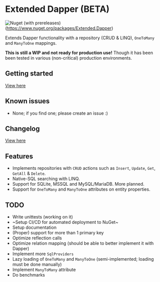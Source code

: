 # Extended Dapper (BETA)

![Nuget (with prereleases)](https://img.shields.io/nuget/vpre/Extended.Dapper)(https://www.nuget.org/packages/Extended.Dapper)

Extends Dapper functionality with a repository (CRUD & LINQ), `OneToMany` and `ManyToOne` mappings.

**This is still a WIP and not ready for production use!** Though it has been been tested in various (non-critical) production environments.

## Getting started

[View here](docs/getting-started.md)

## Known issues
- None; if you find one; please create an issue :)

## Changelog
[View here](CHANGELOG.md)

## Features

- Implements repositories with `CRUD` actions such as `Insert`, `Update`, `Get`, `GetAll` & `Delete`.
- Native-SQL searching with LINQ.
- Support for SQLite, MSSQL and MySQL/MariaDB. More planned.
- Support for `OneToMany` and `ManyToOne` attributes on entity properties.

## TODO

- Write unittests (working on it)
- ~Setup CI/CD for automated deployment to NuGet~
- Setup documentation
- (Proper) support for more than 1 primary key
- Optimize reflection calls
- Optimize relation mapping (should be able to better implement it with Dapper)
- Implement more `SqlProviders`
- Lazy loading of `OneToMany` and `ManyToOne` (semi-implemented; loading must be done manually)
- Implement `ManyToMany` attribute
- Do benchmarks